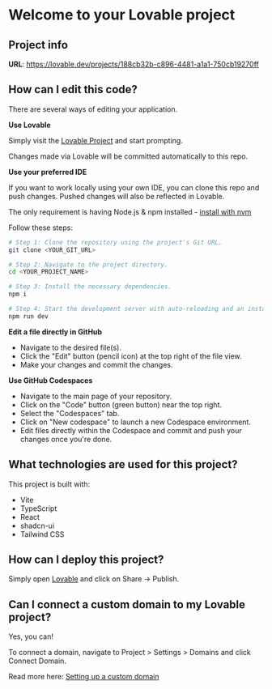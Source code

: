 # Welcome to your Lovable project

## Project info

**URL**: https://lovable.dev/projects/188cb32b-c896-4481-a1a1-750cb19270ff

## How can I edit this code?

There are several ways of editing your application.

**Use Lovable**

Simply visit the [Lovable Project](https://lovable.dev/projects/188cb32b-c896-4481-a1a1-750cb19270ff) and start prompting.

Changes made via Lovable will be committed automatically to this repo.

**Use your preferred IDE**

If you want to work locally using your own IDE, you can clone this repo and push changes. Pushed changes will also be reflected in Lovable.

The only requirement is having Node.js & npm installed - [install with nvm](https://github.com/nvm-sh/nvm#installing-and-updating)

Follow these steps:

```sh
# Step 1: Clone the repository using the project's Git URL.
git clone <YOUR_GIT_URL>

# Step 2: Navigate to the project directory.
cd <YOUR_PROJECT_NAME>

# Step 3: Install the necessary dependencies.
npm i

# Step 4: Start the development server with auto-reloading and an instant preview.
npm run dev
```

**Edit a file directly in GitHub**

- Navigate to the desired file(s).
- Click the "Edit" button (pencil icon) at the top right of the file view.
- Make your changes and commit the changes.

**Use GitHub Codespaces**

- Navigate to the main page of your repository.
- Click on the "Code" button (green button) near the top right.
- Select the "Codespaces" tab.
- Click on "New codespace" to launch a new Codespace environment.
- Edit files directly within the Codespace and commit and push your changes once you're done.

## What technologies are used for this project?

This project is built with:

- Vite
- TypeScript
- React
- shadcn-ui
- Tailwind CSS

## How can I deploy this project?

Simply open [Lovable](https://lovable.dev/projects/188cb32b-c896-4481-a1a1-750cb19270ff) and click on Share -> Publish.

## Can I connect a custom domain to my Lovable project?

Yes, you can!

To connect a domain, navigate to Project > Settings > Domains and click Connect Domain.

Read more here: [Setting up a custom domain](https://docs.lovable.dev/tips-tricks/custom-domain#step-by-step-guide)
